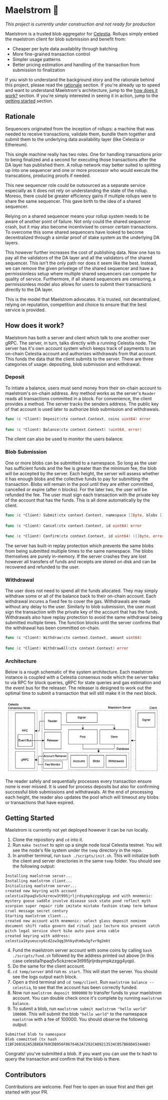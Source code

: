 # Maelstrom 🌊

_This project is currently under construction and not ready for production_

Maelstrom is a trusted blob aggregator for [Celestia](http://celestia.org). Rollups simply embed the maelstrom client for blob submission and benefit from:

- Cheaper per byte data availablity through batching
- More fine-grained transaction control
- Simpler usage patterns
- Better pricing estimation and handling of the transaction from submission to finalization

If you wish to understand the background story and the rationale behind this project, please read the [rationale](#rationale) section. If you're already up to speed and want to understand Maelstrom's architecture, jump to the [how does it work?](#how-does-it-work) section. If you're simply interested in seeing it in action, jump to the [getting started](#getting-started) section.

## Rationale

Sequencers originated from the inception of rollups: a machine that was needed to receive transactions, validate them, bundle them together and submit them to the underlying data availability layer (like Celestia or Ethereum).

This single machine really has two roles. One for handling transactions prior to being finalized and a second for executing those transactions after the DA layer has published them. A rollup network may better suited to splitting up into one sequencer and one or more processor who would execute the transcations, producing proofs if needed.

This new sequencer role could be outsourced as a separate service especially as it does not rely on understanding the state of the rollup. Moreso, there could be greater efficiency gains if multiple rollups were to share the same sequencer. This gave birth to the idea of a shared sequencer.

Relying on a shared sequencer means your rollup system needs to be aware of another point of failure. Not only could the shared sequencer crash, but it may also become incentivised to censor certain transactions. To overcome this some shared sequencers have looked to become decentralized through a similar proof of stake system as the underlying DA layers.

This however further increases the cost of publishing data. Now one has to pay all the validators of the DA layer and all the validators of the shared sequencer. This isn't the only path nor does it seem like the best. Instead, we can remove the given privelege of the shared sequencer and have a permissionless setup where multiple shared sequencers can compete for quality of service. Furthermore, if all shared sequencers are censoring, a permissionless model also allows for users to submit their transactions directly to the DA layer.

This is the model that Maelstrom advocates. It is trusted, not decentralized, relying on reputation, competition and choice to ensure that the best service is provided.

## How does it work?

Maelstrom has both a server and client which talk to one another over gRPC. The server, in turn, talks directly with a running Celestia node. The server has it's own account system which keeps track of payments to an on-chain Celestia account and authorizes withdrawals from that account. This funds the data that the client submits to the server. There are three categories of usage: depositing, blob submission and withdrawal.

### Deposit

To intiate a balance, users must send money from their on-chain account to maelstrom's on-chain address. Any method works as the server's `Reader` reads all transactions committed in a block. For convenience, the client provides a method. The server tracks the senders address. The public key of that account is used later to authorize blob submission and withdrawals.

```go
func (c *Client) Deposit(ctx context.Context, coins uint64) error

func (c *Client) Balance(ctx context.Context) (uint64, error)
```

The client can also be used to monitor the users balance.

### Blob Submission

One or more blobs can be submitted to a namespace. So long as the user has sufficient funds and the fee is greater than the minimum fee, the blob will be accepted by the server. Each height, the server will assess whether it has enough blobs and the collective funds to pay for submitting the transaction. Blobs will remain in the pool until they are either committed, cancelled or expire (after n blocks). For the later two, the user will be refunded the fee. The user must sign each transaction with the private key of the account that has the funds. This is all done automatically by the client.

```go
func (c *Client) Submit(ctx context.Context, namespace []byte, blobs [][]byte, fee uint64) (uint64, error)

func (c *Client) Cancel(ctx context.Context, id uint64) error

func (c *Client) Confirm(ctx context.Context, id uint64) ([]byte, error)
```

The server has built-in replay protection which prevents the same blobs from being submitted multiple times to the same namespace. The blobs themselves are purely in-memory. If the server crashes they are lost however all transfers of funds and receipts are stored on disk and can be recovered and refunded to the user.

### Withdrawal

The user does not need to spend all the funds allocated. They may simply withdraw some or all of the balance back to their on-chain account. Each withdrawal incures a fixed fee to cover the gas. Withdrawals are made without any delay to the user. Similarly to blob submission, the user must sign the transaction with the private key of the account that has the funds. Withdrawals also have replay protection to avoid the same withdrawal being submitted multiple times. The function blocks until the server confirms that the withdrawal has been committed on-chain.

```go
func (c *Client) Withdraw(ctx context.Context, amount uint64)

func (c *Client) WithdrawAll(ctx context.Context) error
```

### Architecture

Below is a rough schematic of the system architecture. Each maelstrom instance is coupled with a Celestia consensus node which the server talks to via RPC for block queries, gRPC for state queries and gas estimation and the event bus for the releaser. The releaser is designed to work out the optimal time to submit a transaction that will still make it in the next block.

![system architecture](./maelstrom_arch.png)

The reader safely and sequentially processes every transaction ensure none is ever missed. It is used for process deposits but also for confirming successful blob submissions and withdrawals. At the end of processing each height, the reader also updates the pool which will timeout any blobs or transactions that have expired.

## Getting Started

Maelstrom is currently not yet deployed however it can be run locally.

1. Clone the repository and `cd` into it.
2. Run `make testnet` to spin up a single node local Celestia testnet. You will see the node's file system under the `temp` directory in the repo.
3. In another terminal, run `bash ./scripts/init.sh`. This will initialize both the client and server directories in the same `temp` folder. You should see the following output:

```text
Installing maelstrom server...
Installing maelstrom client...
Initializing maelstrom server...
created new keyring with account celestia1hpaq5v5ckzrecw3t995jrljrdsympkzzgg4yqp and with mnemonic:
mystery goose saddle involve disease sock state pond reflect myth scorpion super repair ride imitate mistake fashion stamp term behave cruel message secret century
Starting maelstrom client...
created new account with mnemonic: select glass deposit nominee document shift radio govern dad ritual jazz lecture mix present catch pitch legal service short bike auto pave area cable
created keyring with address: celestia1kyueucxy6cd2zw3qg3hhkydtm6w3gfvr9g2mkt
```

4. Fund the maelstrom server account with some coins by calling `bash ./scripts/fund.sh` followed by the address printed out above (in this case celestia1hpaq5v5ckzrecw3t995jrljrdsympkzzgg4yqp).
5. Do the same for the client account.
6. `cd temp/server` and run `ms start`. This will start the server. You should see the logs output each block.
7. Open a third terminal and `cd temp/client`. Run `maelstrom balance --celestia`, to see that the account has been correctly funded.
8. Now run `maelstrom deposit 9000000` to transfer funds to your maelstrom account. You can double check once it's complete by running `maelstrom balance`.
9. To submit a blob, run `maelstrom submit maelstrom "hello world" 100000`. This will submit the blob `"hello world"` to the namespace `maelstrom` with a fee of 100000. You should observe the following output:

```text
Submitted blob to namespace
Blob committed (tx hash 11BF260162A52B8EA769CDB956F0676462A7292CA09213534C057B68DA5344AD)
```

Congrats! you've submitted a blob. If you want you can use the tx hash to query the transaction and confirm that the blob is there.

## Contributors

Contributions are welcome. Feel free to open an issue first and then get started with your PR.